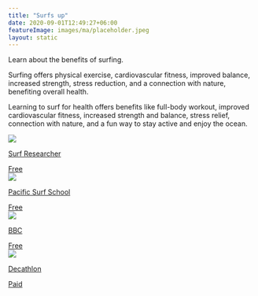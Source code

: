```yaml
---
title: "Surfs up"
date: 2020-09-01T12:49:27+06:00
featureImage: images/ma/placeholder.jpeg
layout: static
---
```


Learn about the benefits of surfing.

Surfing offers physical exercise, cardiovascular fitness, improved balance, increased strength, stress reduction, and a connection with nature, benefiting overall health.

Learning to surf for health offers benefits like full-body workout, improved cardiovascular fitness, increased strength and balance, stress relief, connection with nature, and a fun way to stay active and enjoy the ocean.

<a class="ma-link" href="https://centerforsurfresearch.org/beginner-surfboard/health-benefits/"><div class="ma-card ma-card-Learning"><div class="ma-icon"><img src ="/images/icon-check.png"/></div><div class="ma-name"><p>Surf Researcher</p></div><div class="ma-paid-text"><span>Free </span></div></div></a><a class="ma-link" href="https://www.pacificsurf.com/7-amazing-benefits-of-learning-to-surf/"><div class="ma-card ma-card-Learning"><div class="ma-icon"><img src ="/images/icon-check.png"/></div><div class="ma-name"><p>Pacific Surf School</p></div><div class="ma-paid-text"><span>Free </span></div></div></a><a class="ma-link" href="https://www.bbc.com/future/article/20210218-the-environmental-benefits-of-surfing"><div class="ma-card ma-card-Learning"><div class="ma-icon"><img src ="/images/icon-check.png"/></div><div class="ma-name"><p>BBC </p></div><div class="ma-paid-text"><span>Free </span></div></div></a><a class="ma-link" href="https://www.awin1.com/cread.php?awinmid=26895&awinaffid=1198638&ued=https%3A%2F%2Fwww.decathlon.co.uk%2F"><div class="ma-card ma-card-Learning"><div class="ma-icon"><img src ="/images/icon-pound.png"/></div><div class="ma-name"><p>Decathlon</p></div><div class="ma-paid-text"><span>Paid</span></div></div></a>  

<br/><br/>






